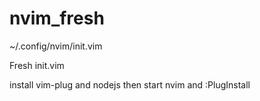 # nvim_fresh
~/.config/nvim/init.vim

Fresh init.vim 
 
 install vim-plug and nodejs then start nvim and :PlugInstall
